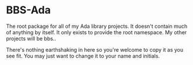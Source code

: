 # BBS-Ada
The root package for all of my Ada library projects.  It doesn't contain much of anything by itself.  It only
exists to provide the root namespace.  My other projects will be bbs.<something>.

There's nothing earthshaking in here so you're welcome to copy it as you see fit.  You may just want to change it
to your name and initials.
